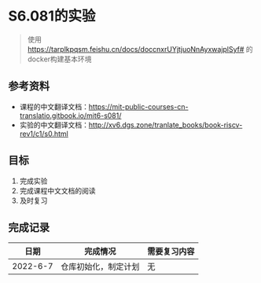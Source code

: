 # S6.081的实验

> 使用 https://tarplkpqsm.feishu.cn/docs/doccnxrUYjtjuoNnAyxwajplSyf# 的docker构建基本环境  

## 参考资料
* 课程的中文翻译文档：https://mit-public-courses-cn-translatio.gitbook.io/mit6-s081/  
* 实验的中文翻译文档：http://xv6.dgs.zone/tranlate_books/book-riscv-rev1/c1/s0.html  

## 目标
1. 完成实验  
2. 完成课程中文文档的阅读
3. 及时复习

## 完成记录
| 日期 | 完成情况 | 需要复习内容 |
| ---- | ---- | ---- |
| 2022-6-7 | 仓库初始化，制定计划 | 无 | 